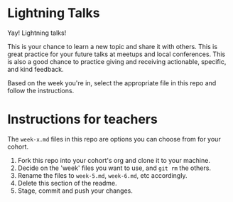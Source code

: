 # Lightning Talks

Yay! Lightning talks! 

This is your chance to learn a new topic and share it with others. This is great practice for your future talks at meetups and local conferences. This is also a good chance to practice giving and receiving actionable, specific, and kind feedback.

Based on the week you're in, select the appropriate file in this repo and follow the instructions.




# Instructions for teachers

The `week-x.md` files in this repo are options you can choose from for your cohort.

1. Fork this repo into your cohort's org and clone it to your machine.
2. Decide on the 'week' files you want to use, and `git rm` the others.
3. Rename the files to `week-5.md`, `week-6.md`, etc accordingly.
4. Delete this section of the readme.
5. Stage, commit and push your changes.
